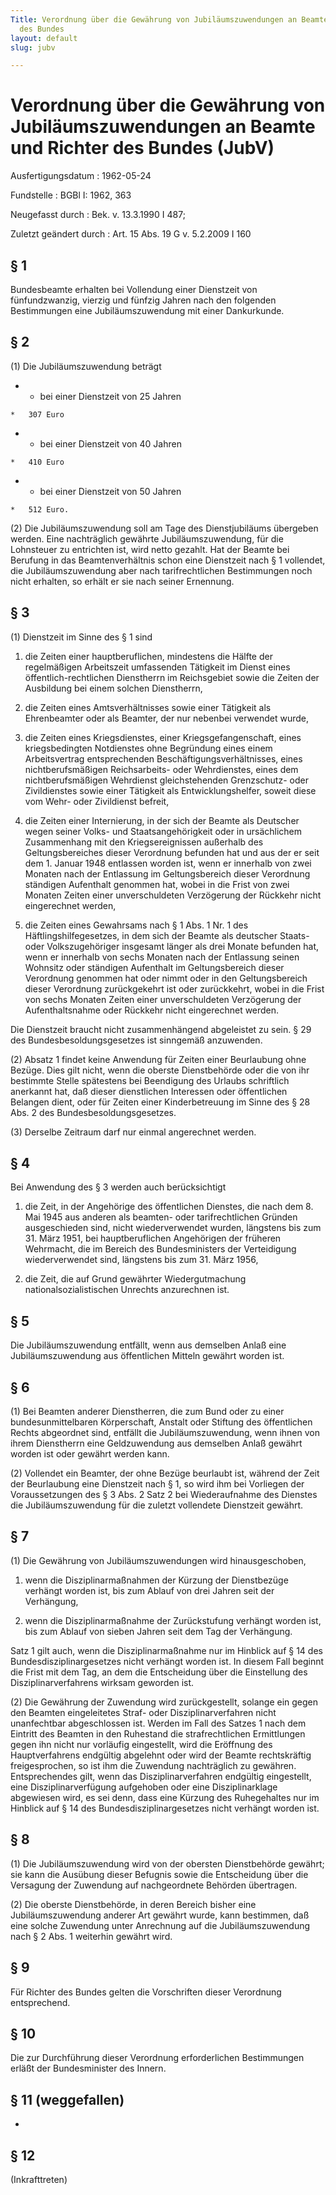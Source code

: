 ```yaml
---
Title: Verordnung über die Gewährung von Jubiläumszuwendungen an Beamte und Richter
  des Bundes
layout: default
slug: jubv

---
```


# Verordnung über die Gewährung von Jubiläumszuwendungen an Beamte und Richter des Bundes (JubV)

Ausfertigungsdatum
:   1962-05-24

Fundstelle
:   BGBl I: 1962, 363

Neugefasst durch
:   Bek. v. 13.3.1990 I 487;

Zuletzt geändert durch
:   Art. 15 Abs. 19 G v. 5.2.2009 I 160


## § 1

Bundesbeamte erhalten bei Vollendung einer Dienstzeit von
fünfundzwanzig, vierzig und fünfzig Jahren nach den folgenden
Bestimmungen eine Jubiläumszuwendung mit einer Dankurkunde.


## § 2

(1) Die Jubiläumszuwendung beträgt

*    *   bei einer Dienstzeit von 25 Jahren

    *   307 Euro


*    *   bei einer Dienstzeit von 40 Jahren

    *   410 Euro


*    *   bei einer Dienstzeit von 50 Jahren

    *   512 Euro.




(2) Die Jubiläumszuwendung soll am Tage des Dienstjubiläums übergeben
werden. Eine nachträglich gewährte Jubiläumszuwendung, für die
Lohnsteuer zu entrichten ist, wird netto gezahlt. Hat der Beamte bei
Berufung in das Beamtenverhältnis schon eine Dienstzeit nach § 1
vollendet, die Jubiläumszuwendung aber nach tarifrechtlichen
Bestimmungen noch nicht erhalten, so erhält er sie nach seiner
Ernennung.


## § 3

(1) Dienstzeit im Sinne des § 1 sind

1.  die Zeiten einer hauptberuflichen, mindestens die Hälfte der
    regelmäßigen Arbeitszeit umfassenden Tätigkeit im Dienst eines
    öffentlich-rechtlichen Dienstherrn im Reichsgebiet sowie die Zeiten
    der Ausbildung bei einem solchen Dienstherrn,


2.  die Zeiten eines Amtsverhältnisses sowie einer Tätigkeit als
    Ehrenbeamter oder als Beamter, der nur nebenbei verwendet wurde,


3.  die Zeiten eines Kriegsdienstes, einer Kriegsgefangenschaft, eines
    kriegsbedingten Notdienstes ohne Begründung eines einem Arbeitsvertrag
    entsprechenden Beschäftigungsverhältnisses, eines nichtberufsmäßigen
    Reichsarbeits- oder Wehrdienstes, eines dem nichtberufsmäßigen
    Wehrdienst gleichstehenden Grenzschutz- oder Zivildienstes sowie einer
    Tätigkeit als Entwicklungshelfer, soweit diese vom Wehr- oder
    Zivildienst befreit,


4.  die Zeiten einer Internierung, in der sich der Beamte als Deutscher
    wegen seiner Volks- und Staatsangehörigkeit oder in ursächlichem
    Zusammenhang mit den Kriegsereignissen außerhalb des Geltungsbereiches
    dieser Verordnung befunden hat und aus der er seit dem 1. Januar 1948
    entlassen worden ist, wenn er innerhalb von zwei Monaten nach der
    Entlassung im Geltungsbereich dieser Verordnung ständigen Aufenthalt
    genommen hat, wobei in die Frist von zwei Monaten Zeiten einer
    unverschuldeten Verzögerung der Rückkehr nicht eingerechnet werden,


5.  die Zeiten eines Gewahrsams nach § 1 Abs. 1 Nr. 1 des
    Häftlingshilfegesetzes, in dem sich der Beamte als deutscher Staats-
    oder Volkszugehöriger insgesamt länger als drei Monate befunden hat,
    wenn er innerhalb von sechs Monaten nach der Entlassung seinen
    Wohnsitz oder ständigen Aufenthalt im Geltungsbereich dieser
    Verordnung genommen hat oder nimmt oder in den Geltungsbereich dieser
    Verordnung zurückgekehrt ist oder zurückkehrt, wobei in die Frist von
    sechs Monaten Zeiten einer unverschuldeten Verzögerung der
    Aufenthaltsnahme oder Rückkehr nicht eingerechnet werden.



Die Dienstzeit braucht nicht zusammenhängend abgeleistet zu sein. § 29
des Bundesbesoldungsgesetzes ist sinngemäß anzuwenden.

(2) Absatz 1 findet keine Anwendung für Zeiten einer Beurlaubung ohne
Bezüge. Dies gilt nicht, wenn die oberste Dienstbehörde oder die von
ihr bestimmte Stelle spätestens bei Beendigung des Urlaubs schriftlich
anerkannt hat, daß dieser dienstlichen Interessen oder öffentlichen
Belangen dient, oder für Zeiten einer Kinderbetreuung im Sinne des §
28 Abs. 2 des Bundesbesoldungsgesetzes.

(3) Derselbe Zeitraum darf nur einmal angerechnet werden.


## § 4

Bei Anwendung des § 3 werden auch berücksichtigt

1.  die Zeit, in der Angehörige des öffentlichen Dienstes, die nach dem 8.
    Mai 1945 aus anderen als beamten- oder tarifrechtlichen Gründen
    ausgeschieden sind, nicht wiederverwendet wurden, längstens bis zum
    31\. März 1951, bei hauptberuflichen Angehörigen der früheren
    Wehrmacht, die im Bereich des Bundesministers der Verteidigung
    wiederverwendet sind, längstens bis zum 31. März 1956,


2.  die Zeit, die auf Grund gewährter Wiedergutmachung
    nationalsozialistischen Unrechts anzurechnen ist.





## § 5

Die Jubiläumszuwendung entfällt, wenn aus demselben Anlaß eine
Jubiläumszuwendung aus öffentlichen Mitteln gewährt worden ist.


## § 6

(1) Bei Beamten anderer Dienstherren, die zum Bund oder zu einer
bundesunmittelbaren Körperschaft, Anstalt oder Stiftung des
öffentlichen Rechts abgeordnet sind, entfällt die Jubiläumszuwendung,
wenn ihnen von ihrem Dienstherrn eine Geldzuwendung aus demselben
Anlaß gewährt worden ist oder gewährt werden kann.

(2) Vollendet ein Beamter, der ohne Bezüge beurlaubt ist, während der
Zeit der Beurlaubung eine Dienstzeit nach § 1, so wird ihm bei
Vorliegen der Voraussetzungen des § 3 Abs. 2 Satz 2 bei Wiederaufnahme
des Dienstes die Jubiläumszuwendung für die zuletzt vollendete
Dienstzeit gewährt.


## § 7

(1) Die Gewährung von Jubiläumszuwendungen wird hinausgeschoben,

1.  wenn die Disziplinarmaßnahmen der Kürzung der Dienstbezüge verhängt
    worden ist, bis zum Ablauf von drei Jahren seit der Verhängung,


2.  wenn die Disziplinarmaßnahme der Zurückstufung verhängt worden ist,
    bis zum Ablauf von sieben Jahren seit dem Tag der Verhängung.



Satz 1 gilt auch, wenn die Disziplinarmaßnahme nur im Hinblick auf §
14 des Bundesdisziplinargesetzes nicht verhängt worden ist. In diesem
Fall beginnt die Frist mit dem Tag, an dem die Entscheidung über die
Einstellung des Disziplinarverfahrens wirksam geworden ist.

(2) Die Gewährung der Zuwendung wird zurückgestellt, solange ein gegen
den Beamten eingeleitetes Straf- oder Disziplinarverfahren nicht
unanfechtbar abgeschlossen ist. Werden im Fall des Satzes 1 nach dem
Eintritt des Beamten in den Ruhestand die strafrechtlichen
Ermittlungen gegen ihn nicht nur vorläufig eingestellt, wird die
Eröffnung des Hauptverfahrens endgültig abgelehnt oder wird der Beamte
rechtskräftig freigesprochen, so ist ihm die Zuwendung nachträglich zu
gewähren. Entsprechendes gilt, wenn das Disziplinarverfahren endgültig
eingestellt, eine Disziplinarverfügung aufgehoben oder eine
Disziplinarklage abgewiesen wird, es sei denn, dass eine Kürzung des
Ruhegehaltes nur im Hinblick auf § 14 des Bundesdisziplinargesetzes
nicht verhängt worden ist.


## § 8

(1) Die Jubiläumszuwendung wird von der obersten Dienstbehörde
gewährt; sie kann die Ausübung dieser Befugnis sowie die Entscheidung
über die Versagung der Zuwendung auf nachgeordnete Behörden
übertragen.

(2) Die oberste Dienstbehörde, in deren Bereich bisher eine
Jubiläumszuwendung anderer Art gewährt wurde, kann bestimmen, daß eine
solche Zuwendung unter Anrechnung auf die Jubiläumszuwendung nach § 2
Abs. 1 weiterhin gewährt wird.


## § 9

Für Richter des Bundes gelten die Vorschriften dieser Verordnung
entsprechend.


## § 10

Die zur Durchführung dieser Verordnung erforderlichen Bestimmungen
erläßt der Bundesminister des Innern.


## § 11 (weggefallen)

-


## § 12

(Inkrafttreten)

